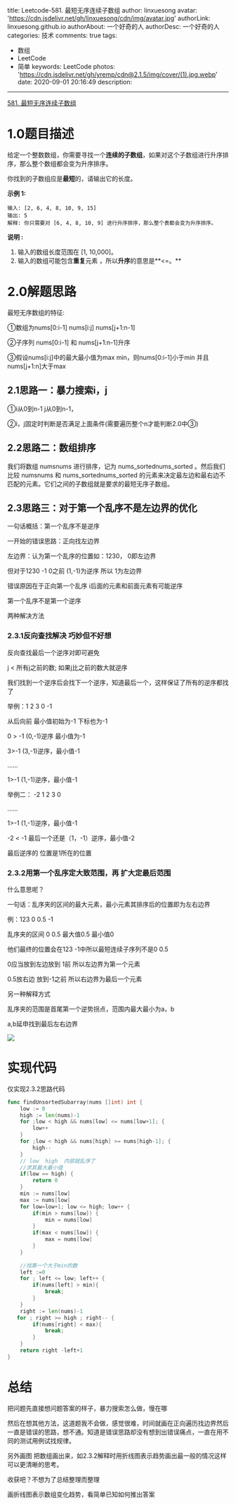 title: Leetcode-581. 最短无序连续子数组
author: linxuesong
avatar: 'https://cdn.jsdelivr.net/gh/linxuesong/cdn/img/avatar.jpg'
authorLink: linxuesong.github.io
authorAbout: 一个好奇的人
authorDesc: 一个好奇的人
categories: 技术
comments: true
tags:

  - 数组
  - LeetCode
  - 简单
keywords: LeetCode
photos: 'https://cdn.jsdelivr.net/gh/yremp/cdn@2.1.5/img/cover/(1).jpg.webp'
date: 2020-09-01 20:16:49
description:

---

[581. 最短无序连续子数组](https://leetcode-cn.com/problems/shortest-unsorted-continuous-subarray/)

# 1.0题目描述

给定一个整数数组，你需要寻找一个**连续的子数组**，如果对这个子数组进行升序排序，那么整个数组都会变为升序排序。

你找到的子数组应是**最短**的，请输出它的长度。

**示例 1:**

```
输入: [2, 6, 4, 8, 10, 9, 15]
输出: 5
解释: 你只需要对 [6, 4, 8, 10, 9] 进行升序排序，那么整个表都会变为升序排序。
```

**说明 :**

1. 输入的数组长度范围在 [1, 10,000]。
2. 输入的数组可能包含**重复**元素 ，所以**升序**的意思是**<=。**

# 2.0解题思路

最短无序数组的特征:

①数组为nums[0:i-1]     nums[i:j]   nums[j+1:n-1]

②子序列 nums[0:i-1] 和 nums[j+1:n-1]升序

③假设nums[i:j]中的最大最小值为max min，则nums[0:i-1]小于min  并且 nums[j+1:n]大于max

## 2.1思路一：暴力搜索i，j

①i从0到n-1   j从0到n-1，   

②i，j固定时判断是否满足上面条件(需要遍历整个n才能判断2.0中③)

## 2.2思路二：数组排序

我们将数组 numsnums 进行排序，记为 nums\_sortednums_sorted 。然后我们比较 numsnums 和 nums\_sortednums_sorted 的元素来决定最左边和最右边不匹配的元素。它们之间的子数组就是要求的最短无序子数组。

## 2.3思路三：对于第一个乱序不是左边界的优化

一句话概括：第一个乱序不是逆序

一开始的错误思路：正向找左边界

左边界：认为第一个乱序的位置如：1230， 0即左边界

但对于1230   -1    0之前 (1,-1)为逆序 所以   1为左边界

错误原因在于正向第一个乱序   i后面的元素和前面元素有可能逆序

第一个乱序不是第一个逆序

两种解决方法

### 2.3.1反向查找解决  巧妙但不好想

反向查找最后一个逆序对即可避免

j    <     所有j之前的数;   如果j比之前的数大就逆序

我们找到一个逆序后会找下一个逆序，知道最后一个，这样保证了所有的逆序都找了

举例：1 2 3  0    -1

从后向前  最小值初始为-1  下标也为-1

0 > -1  (0,-1)逆序  最小值为-1

3>-1 (3,-1)逆序，最小值-1

……

1>-1 (1,-1)逆序，最小值-1

举例二： -2   1   2  3  0

……

1>-1 (1,-1)逆序，最小值-1

-2 < -1     最后一个还是（1，-1）逆序，最小值-2

最后逆序的 位置是1所在的位置

### 2.3.2用第一个乱序定大致范围，再 扩大定最后范围

什么意思呢？

一句话：乱序夹的区间的最大元素，最小元素其排序后的位置即为左右边界

例：123    0   0.5   -1

乱序夹的区间  0    0.5 最大值0.5  最小值0

他们最终的位置会在123     -1中所以最短连续子序列不是0 0.5

0应当放到左边放到  1前  所以左边界为第一个元素

0.5放右边  放到-1之前  所以右边界为最后一个元素

另一种解释方式

乱序夹的范围是首尾第一个逆势拐点，范围内最大最小为a，b

a,b延申找到最后左右边界 

![](https://pic.leetcode-cn.com/5c6b77b2f1cf11fbd4607ed0b407d25e1fb76eaef1486fd3cd3292ced9829e6e-image.png)



# 实现代码

仅实现2.3.2思路代码

````go
func findUnsortedSubarray(nums []int) int {
    low := 0
    high := len(nums)-1
    for ;low < high && nums[low] <= nums[low+1]; {
        low++
    }
    for ;low < high && nums[high] >= nums[high-1]; {
        high--
    }
    // low  high  内部就乱序了
    //求其最大最小值
    if(low == high) {
        return 0
    }
    min := nums[low]
    max := nums[low]
    for low=low+1; low <= high; low++ {
        if(min > nums[low]) {
            min = nums[low]
        }
        if(max < nums[low]) {
            max = nums[low]
        }
    }
    
    //找第一个大于min的数
    left :=0
    for ; left <= low; left++ {
        if(nums[left] > min){
            break;
        }
    }
    right := len(nums)-1
   for ; right >= high ; right-- {
        if(nums[right] < max){
            break;
        }
    }
    return right -left+1
}
````

# 总结

把问题先直接想问题答案的样子，暴力搜索怎么做，慢在哪

然后在想其他方法，这道题我不会做，感觉很难，时间就画在正向遍历找边界然后一直是错误的思路，想不通。知道是错误思路却没有想到出错误痛点，一直在用不同的测试用例试找规律。

另外画图 把数组画出来，如2.3.2解释时用折线图表示趋势画出最一般的情况这样可以更清晰的思考。

收获吧？不想为了总结整理而整理

画折线图表示数组变化趋势，看简单已知如何推出答案

